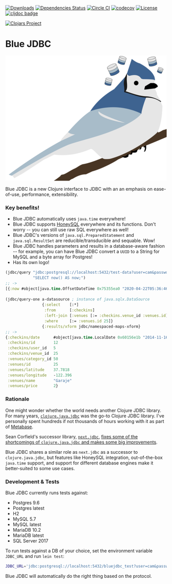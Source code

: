 [![Downloads](https://versions.deps.co/camsaul/bluejdbc/downloads.svg)](https://versions.deps.co/camsaul/bluejdbc)
[![Dependencies Status](https://versions.deps.co/camsaul/bluejdbc/status.svg)](https://versions.deps.co/camsaul/bluejdbc)
[![Circle CI](https://circleci.com/gh/camsaul/bluejdbc.svg?style=svg)](https://circleci.com/gh/camsaul/bluejdbc)
[![codecov](https://codecov.io/gh/camsaul/bluejdbc/branch/master/graph/badge.svg)](https://codecov.io/gh/camsaul/bluejdbc)
[![License](https://img.shields.io/badge/license-Eclipse%20Public%20License-blue.svg)](https://raw.githubusercontent.com/camsaul/bluejdbc/master/LICENSE.txt)
[![cljdoc badge](https://cljdoc.org/badge/bluejdbc/bluejdbc)](https://cljdoc.org/d/bluejdbc/bluejdbc/CURRENT)

[![Clojars Project](https://clojars.org/bluejdbc/latest-version.svg)](http://clojars.org/bluejdbc)

# Blue JDBC

![Blue JDBC](https://github.com/camsaul/bluejdbc/blob/master/assets/bluejdbc.png)

Blue JDBC is a new Clojure interface to JDBC with an an emphasis on ease-of-use, performance, extensibility.

### Key benefits!

* Blue JDBC automatically uses `java.time` everywhere!
* Blue JDBC supports [HoneySQL](https://github.com/jkk/honeysql) everywhere and its functions. Don't worry -- you can still use raw SQL everywhere as well!
* Blue JDBC's versions of `java.sql.PreparedStatement` and `java.sql.ResultSet` are reducible/transducible and sequable. Wow!
* Blue JDBC handles parameters and results in a database-aware fashion -- for example, you can have Blue JDBC convert a `UUID` to a String for MySQL and a byte array for Postgres!
* Has its own logo!

```clj
(jdbc/query "jdbc:postgresql://localhost:5432/test-data?user=cam&password=cam"
            "SELECT now() AS now;")
;; ->
[{:now #object[java.time.OffsetDateTime 0x75355ea0 "2020-04-22T05:36:46.257644Z"]}]

(jdbc/query-one a-datasource ; instance of java.sqlx.DataSource
                {:select    [:*]
                 :from      [:checkins]
                 :left-join [:venues [:= :checkins.venue_id :venues.id]]
                 :where     [:= :venues.id 25]}
                {:results/xform jdbc/namespaced-maps-xform}
;; ->
{:checkins/date      #object[java.time.LocalDate 0x60156e1b "2014-11-16"]
 :checkins/id        12
 :checkins/user_id   5
 :checkins/venue_id  25
 :venues/category_id 50
 :venues/id          25
 :venues/latitude    37.7818
 :venues/longitude   -122.396
 :venues/name        "Garaje"
 :venues/price       2}
```

### Rationale

One might wonder whether the world needs another Clojure JDBC library. For many years,
[`clojure.java.jdbc`](https://github.com/clojure/java.jdbc) was the go-to Clojure JDBC library. I've personally spent
hundreds if not thousands of hours working with it as part of [Metabase](https://github.com/metabase/metabase).

Sean Corfield's successor library, [`next.jdbc`](https://github.com/seancorfield/next-jdbc), [fixes some of the
shortcomings of `clojure.java.jdbc` and makes some big improvements](https://corfield.org/blog/2019/07/04/next-jdbc/).

Blue JDBC shares a similar role as `next.jdbc` as a successor to `clojure.java.jdbc`, but features like HoneySQL integration,
out-of-the-box `java.time` support, and support for different database engines make it better-suited to some use cases.

### Development & Tests

Blue JDBC currently runs tests against:

*  Postgres 9.6
*  Postgres latest
*  H2
*  MySQL 5.7
*  MySQL latest
*  MariaDB 10.2
*  MariaDB latest
*  SQL Server 2017

To run tests against a DB of your choice, set the environment variable `JDBC_URL` and run `lein test`:

```bash
JDBC_URL='jdbc:postgresql://localhost:5432/bluejdbc_test?user=cam&password=cam' lein test
```

Blue JDBC will automatically do the right thing based on the protocol.
